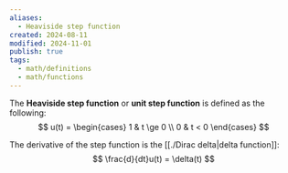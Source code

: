 ```yaml
---
aliases:
  - Heaviside step function
created: 2024-08-11
modified: 2024-11-01
publish: true
tags:
  - math/definitions
  - math/functions
---
```

The **Heaviside step function** or **unit step function** is defined as the following:
$$
u(t) = \begin{cases}
1 & t \ge 0 \\
0 & t < 0
\end{cases}
$$

The derivative of the step function is the [[./Dirac delta|delta function]]:
$$
\frac{d}{dt}u(t) = \delta(t)
$$
